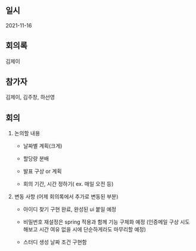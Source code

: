 ## 일시

2021-11-16

## 회의록

김제이

## 참가자

김제이, 김주창, 하선영

## 회의

1. 논의할 내용

    - 날짜별 계획(크게)

    - 할당량 분배

    - 발표 구상 or 계획

    - 회의 기간, 시간 정하기( ex. 매일 오전 등)

2. 변동 사항 (어제 회의록에서 추가로 변동된 부분)

    - 아이디 찾기 구현 완료, 완성된 ui 붙일 예정

    - 비밀번호 재설정은 spring 적용과 함께 기능 구체화 예정
        (인증메일 구상 시도해보고 시간 여유 없을 시에 단순하게라도 마무리할 예정)

    - 스터디 생성 날짜 조건 구현함


